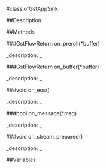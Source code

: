 #class ofGstAppSink


##Description












##Methods



###GstFlowReturn on_preroll(*buffer)

<!--

_syntax: on_preroll(*buffer)_

_name: on_preroll_

_returns: GstFlowReturn_

_returns_description: _

_parameters: GstBuffer *buffer_

_access: public_

_version_started: 007_

_version_deprecated: _

_summary: _

_constant: False_

_static: no_

_visible: True_

_advanced: False_



-->

_description: _














###GstFlowReturn on_buffer(*buffer)

<!--

_syntax: on_buffer(*buffer)_

_name: on_buffer_

_returns: GstFlowReturn_

_returns_description: _

_parameters: GstBuffer *buffer_

_access: public_

_version_started: 007_

_version_deprecated: _

_summary: _

_constant: False_

_static: no_

_visible: True_

_advanced: False_



-->

_description: _














###void on_eos()

<!--

_syntax: on_eos()_

_name: on_eos_

_returns: void_

_returns_description: _

_parameters: _

_access: public_

_version_started: 007_

_version_deprecated: _

_summary: _

_constant: False_

_static: no_

_visible: True_

_advanced: False_



-->

_description: _














###bool on_message(*msg)

<!--

_syntax: on_message(*msg)_

_name: on_message_

_returns: bool_

_returns_description: _

_parameters: GstMessage *msg_

_access: public_

_version_started: 007_

_version_deprecated: _

_summary: _

_constant: False_

_static: no_

_visible: True_

_advanced: False_



-->

_description: _














###void on_stream_prepared()

<!--

_syntax: on_stream_prepared()_

_name: on_stream_prepared_

_returns: void_

_returns_description: _

_parameters: _

_access: public_

_version_started: 007_

_version_deprecated: _

_summary: _

_constant: False_

_static: no_

_visible: True_

_advanced: False_



-->

_description: _














##Variables



